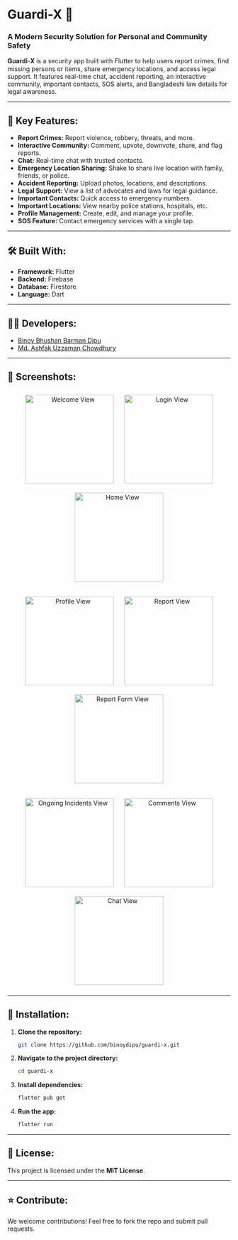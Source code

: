 # Guardi-X 🚀
### A Modern Security Solution for Personal and Community Safety

𝐆𝐮𝐚𝐫𝐝𝐢-𝐗 is a security app built with Flutter to help users report crimes, find missing persons or items, share emergency locations, and access legal support. It features real-time chat, accident reporting, an interactive community, important contacts, SOS alerts, and Bangladeshi law details for legal awareness.

---
## 📌 Key Features:
- **Report Crimes:** Report violence, robbery, threats, and more.
- **Interactive Community:** Comment, upvote, downvote, share, and flag reports.
- **Chat:** Real-time chat with trusted contacts.
- **Emergency Location Sharing:** Shake to share live location with family, friends, or police.
- **Accident Reporting:** Upload photos, locations, and descriptions.
- **Legal Support:** View a list of advocates and laws for legal guidance.
- **Important Contacts:** Quick access to emergency numbers.
- **Important Locations:** View nearby police stations, hospitals, etc.
- **Profile Management:** Create, edit, and manage your profile.
- **SOS Feature:** Contact emergency services with a single tap.

---
## 🛠️ Built With:
- **Framework:** Flutter
- **Backend:** Firebase
- **Database:** Firestore
- **Language:** Dart

---
## 🧑‍💻 Developers:
- [Binoy Bhushan Barman Dipu](https://github.com/binoydipu)
- [Md. Ashfak Uzzaman Chowdhury](https://github.com/Ashfak-Uzzaman)

---
## 📸 Screenshots:
<p align="center">
  <img src="assets/screenshots/welcome.png" alt="Welcome View" width="200" style="margin: 10px;"/>
  <img src="assets/screenshots/login.png" alt="Login View" width="200" style="margin: 10px;"/>
  <img src="assets/screenshots/home.jpg" alt="Home View" width="200" style="margin: 10px;"/>
</p>
<p align="center">
  <img src="assets/screenshots/profile.jpg" alt="Profile View" width="200" style="margin: 10px;"/>
  <img src="assets/screenshots/report.jpg" alt="Report View" width="200" style="margin: 10px;"/>
  <img src="assets/screenshots/report_form.jpg" alt="Report Form View" width="200" style="margin: 10px;"/>
</p>
<p align="center">
  <img src="assets/screenshots/ongoing_incidents.jpg" alt="Ongoing Incidents View" width="200" style="margin: 10px;"/>
  <img src="assets/screenshots/comment.jpg" alt="Comments View" width="200" style="margin: 10px;"/>
  <img src="assets/screenshots/chat.jpg" alt="Chat View" width="200" style="margin: 10px;"/>
</p>


---
## 🚀 Installation:
1. **Clone the repository:**
   ```bash
   git clone https://github.com/binoydipu/guardi-x.git
   ```
2. **Navigate to the project directory:**
   ```bash
   cd guardi-x
   ```
3. **Install dependencies:**
   ```bash
   flutter pub get
   ```
4. **Run the app:**
   ```bash
   flutter run
   ```

---
## 📄 License:
This project is licensed under the **MIT License**.

---
## ⭐ Contribute:
We welcome contributions! Feel free to fork the repo and submit pull requests.
